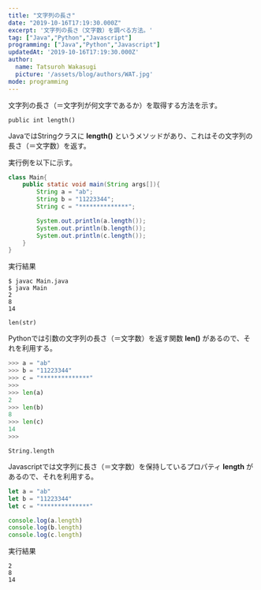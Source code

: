 ```yaml
---
title: "文字列の長さ"
date: "2019-10-16T17:19:30.000Z"
excerpt: '文字列の長さ（文字数）を調べる方法。'
tag: ["Java","Python","Javascript"]
programming: ["Java","Python","Javascript"]
updatedAt: '2019-10-16T17:19:30.000Z'
author:
  name: Tatsuroh Wakasugi
  picture: '/assets/blog/authors/WAT.jpg'
mode: programming
---
```


文字列の長さ（＝文字列が何文字であるか）を取得する方法を示す。

<div class="note_content_by_programming_language" id="note_content_Java">

`public int length()`

JavaではStringクラスに **length()** というメソッドがあり、これはその文字列の長さ（＝文字数）を返す。  

実行例を以下に示す。

```java
class Main{
    public static void main(String args[]){
        String a = "ab";
        String b = "11223344";
        String c = "**************";

        System.out.println(a.length());
        System.out.println(b.length());
        System.out.println(c.length());
    }
}
```

実行結果

```
$ javac Main.java 
$ java Main
2
8
14
```

</div>
<div class="note_content_by_programming_language" id="note_content_Python">

`len(str)`

Pythonでは引数の文字列の長さ（＝文字数）を返す関数 **len()** があるので、それを利用する。

```python
>>> a = "ab"
>>> b = "11223344"
>>> c = "**************"
>>> 
>>> len(a)
2
>>> len(b)
8
>>> len(c)
14
>>>
```


</div>
<div class="note_content_by_programming_language" id="note_content_Javascript">

`String.length`

Javascriptでは文字列に長さ（＝文字数）を保持しているプロパティ **length** があるので、それを利用する。

```javascript
let a = "ab"
let b = "11223344"
let c = "**************"

console.log(a.length)
console.log(b.length)
console.log(c.length)
```

実行結果

```
2
8
14
```


</div>

